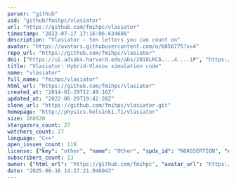 ```yaml
---
parser: "github"
uid: "github/fmihpc/vlasiator"
url: "https://github.com/fmihpc/vlasiator"
timestamp: "2022-07-17 17:16:06.634686"
description: "Vlasiator - ten letters you can count on"
avatar: "https://avatars.githubusercontent.com/u/6056775?v=4"
repo_url: "https://github.com/fmihpc/vlasiator"
doi: ["https://ui.adsabs.harvard.edu/abs/2018LRCA....4....1P", "https://ui.adsabs.harvard.edu/abs/2019ascl.soft08014V/abstract"]
title: "Vlasiator: Hybrid-Vlasov simulation code"
name: "vlasiator"
full_name: "fmihpc/vlasiator"
html_url: "https://github.com/fmihpc/vlasiator"
created_at: "2014-01-29T12:49:16Z"
updated_at: "2022-06-29T19:42:28Z"
clone_url: "https://github.com/fmihpc/vlasiator.git"
homepage: "http://physics.helsinki.fi/vlasiator"
size: 168620
stargazers_count: 27
watchers_count: 27
language: "C++"
open_issues_count: 119
license: {"key": "other", "name": "Other", "spdx_id": "NOASSERTION", "url": null, "node_id": "MDc6TGljZW5zZTA="}
subscribers_count: 13
owner: {"html_url": "https://github.com/fmihpc", "avatar_url": "https://avatars.githubusercontent.com/u/6056775?v=4", "login": "fmihpc", "type": "Organization"}
date: "2025-08-16 14:27:21.946943"
---
```

